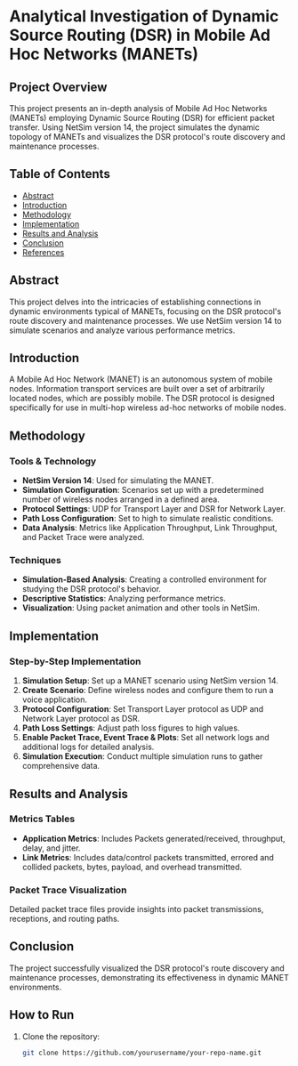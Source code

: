 # Analytical Investigation of Dynamic Source Routing (DSR) in Mobile Ad Hoc Networks (MANETs)

## Project Overview

This project presents an in-depth analysis of Mobile Ad Hoc Networks (MANETs) employing Dynamic Source Routing (DSR) for efficient packet transfer. Using NetSim version 14, the project simulates the dynamic topology of MANETs and visualizes the DSR protocol's route discovery and maintenance processes.

## Table of Contents

- [Abstract](#abstract)
- [Introduction](#introduction)
- [Methodology](#methodology)
- [Implementation](#implementation)
- [Results and Analysis](#results-and-analysis)
- [Conclusion](#conclusion)
- [References](#references)

## Abstract

This project delves into the intricacies of establishing connections in dynamic environments typical of MANETs, focusing on the DSR protocol's route discovery and maintenance processes. We use NetSim version 14 to simulate scenarios and analyze various performance metrics.

## Introduction

A Mobile Ad Hoc Network (MANET) is an autonomous system of mobile nodes. Information transport services are built over a set of arbitrarily located nodes, which are possibly mobile. The DSR protocol is designed specifically for use in multi-hop wireless ad-hoc networks of mobile nodes.

## Methodology

### Tools & Technology

- **NetSim Version 14**: Used for simulating the MANET.
- **Simulation Configuration**: Scenarios set up with a predetermined number of wireless nodes arranged in a defined area.
- **Protocol Settings**: UDP for Transport Layer and DSR for Network Layer.
- **Path Loss Configuration**: Set to high to simulate realistic conditions.
- **Data Analysis**: Metrics like Application Throughput, Link Throughput, and Packet Trace were analyzed.

### Techniques

- **Simulation-Based Analysis**: Creating a controlled environment for studying the DSR protocol's behavior.
- **Descriptive Statistics**: Analyzing performance metrics.
- **Visualization**: Using packet animation and other tools in NetSim.

## Implementation

### Step-by-Step Implementation

1. **Simulation Setup**: Set up a MANET scenario using NetSim version 14.
2. **Create Scenario**: Define wireless nodes and configure them to run a voice application.
3. **Protocol Configuration**: Set Transport Layer protocol as UDP and Network Layer protocol as DSR.
4. **Path Loss Settings**: Adjust path loss figures to high values.
5. **Enable Packet Trace, Event Trace & Plots**: Set all network logs and additional logs for detailed analysis.
6. **Simulation Execution**: Conduct multiple simulation runs to gather comprehensive data.

## Results and Analysis

### Metrics Tables

- **Application Metrics**: Includes Packets generated/received, throughput, delay, and jitter.
- **Link Metrics**: Includes data/control packets transmitted, errored and collided packets, bytes, payload, and overhead transmitted.

### Packet Trace Visualization

Detailed packet trace files provide insights into packet transmissions, receptions, and routing paths.

## Conclusion

The project successfully visualized the DSR protocol's route discovery and maintenance processes, demonstrating its effectiveness in dynamic MANET environments.

## How to Run

1. Clone the repository:
   ```bash
   git clone https://github.com/yourusername/your-repo-name.git
